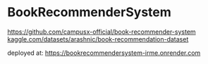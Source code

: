 # BookRecommenderSystem



https://github.com/campusx-official/book-recommender-system
[kaggle.com/datasets/arashnic/book-recommendation-dataset](https://www.kaggle.com/datasets/arashnic/book-recommendation-dataset)



deployed at:
https://bookrecommendersystem-irme.onrender.com
